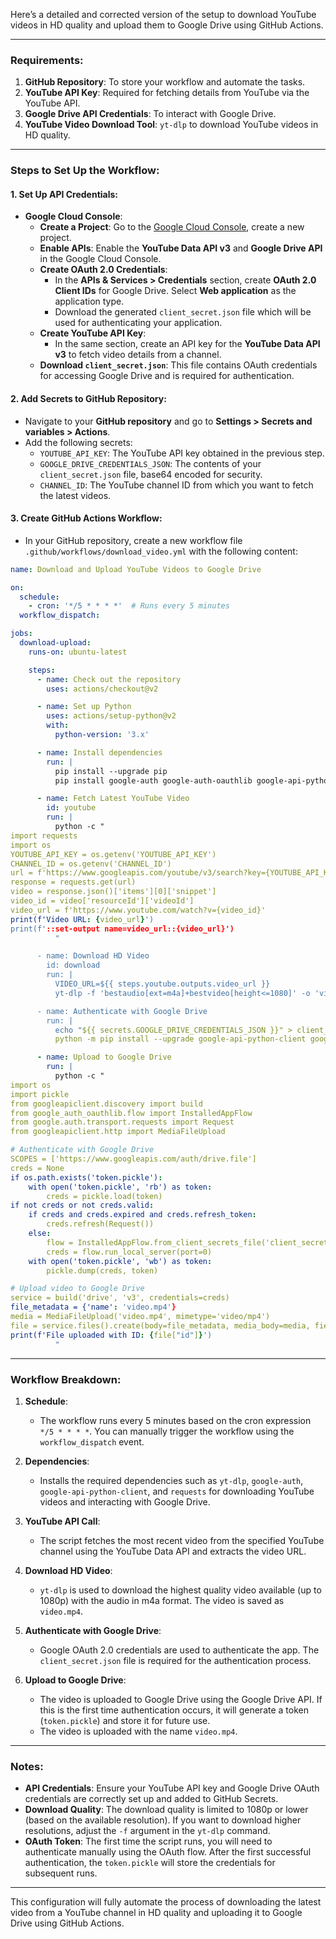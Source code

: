 

Here’s a detailed and corrected version of the setup to download YouTube videos in HD quality and upload them to Google Drive using GitHub Actions.

---

### Requirements:
1. **GitHub Repository**: To store your workflow and automate the tasks.
2. **YouTube API Key**: Required for fetching details from YouTube via the YouTube API.
3. **Google Drive API Credentials**: To interact with Google Drive.
4. **YouTube Video Download Tool**: `yt-dlp` to download YouTube videos in HD quality.

---

### Steps to Set Up the Workflow:

#### 1. **Set Up API Credentials:**

   - **Google Cloud Console**:
     - **Create a Project**: Go to the [Google Cloud Console](https://console.cloud.google.com/), create a new project.
     - **Enable APIs**: Enable the **YouTube Data API v3** and **Google Drive API** in the Google Cloud Console.
     - **Create OAuth 2.0 Credentials**:
       - In the **APIs & Services > Credentials** section, create **OAuth 2.0 Client IDs** for Google Drive. Select **Web application** as the application type.
       - Download the generated `client_secret.json` file which will be used for authenticating your application.
     - **Create YouTube API Key**: 
       - In the same section, create an API key for the **YouTube Data API v3** to fetch video details from a channel.
     - **Download `client_secret.json`**: This file contains OAuth credentials for accessing Google Drive and is required for authentication.

#### 2. **Add Secrets to GitHub Repository**:

   - Navigate to your **GitHub repository** and go to **Settings > Secrets and variables > Actions**.
   - Add the following secrets:
     - `YOUTUBE_API_KEY`: The YouTube API key obtained in the previous step.
     - `GOOGLE_DRIVE_CREDENTIALS_JSON`: The contents of your `client_secret.json` file, base64 encoded for security.
     - `CHANNEL_ID`: The YouTube channel ID from which you want to fetch the latest videos.

#### 3. **Create GitHub Actions Workflow**:

   - In your GitHub repository, create a new workflow file `.github/workflows/download_video.yml` with the following content:

```yaml
name: Download and Upload YouTube Videos to Google Drive

on:
  schedule:
    - cron: '*/5 * * * *'  # Runs every 5 minutes
  workflow_dispatch:

jobs:
  download-upload:
    runs-on: ubuntu-latest

    steps:
      - name: Check out the repository
        uses: actions/checkout@v2

      - name: Set up Python
        uses: actions/setup-python@v2
        with:
          python-version: '3.x'

      - name: Install dependencies
        run: |
          pip install --upgrade pip
          pip install google-auth google-auth-oauthlib google-api-python-client yt-dlp requests

      - name: Fetch Latest YouTube Video
        id: youtube
        run: |
          python -c "
import requests
import os
YOUTUBE_API_KEY = os.getenv('YOUTUBE_API_KEY')
CHANNEL_ID = os.getenv('CHANNEL_ID')
url = f'https://www.googleapis.com/youtube/v3/search?key={YOUTUBE_API_KEY}&channelId={CHANNEL_ID}&order=date&part=snippet&type=video&maxResults=1'
response = requests.get(url)
video = response.json()['items'][0]['snippet']
video_id = video['resourceId']['videoId']
video_url = f'https://www.youtube.com/watch?v={video_id}'
print(f'Video URL: {video_url}')
print(f'::set-output name=video_url::{video_url}')
          "

      - name: Download HD Video
        id: download
        run: |
          VIDEO_URL=${{ steps.youtube.outputs.video_url }}
          yt-dlp -f 'bestaudio[ext=m4a]+bestvideo[height<=1080]' -o 'video.mp4' $VIDEO_URL

      - name: Authenticate with Google Drive
        run: |
          echo "${{ secrets.GOOGLE_DRIVE_CREDENTIALS_JSON }}" > client_secret.json
          python -m pip install --upgrade google-api-python-client google-auth-httplib2 google-auth-oauthlib

      - name: Upload to Google Drive
        run: |
          python -c "
import os
import pickle
from googleapiclient.discovery import build
from google_auth_oauthlib.flow import InstalledAppFlow
from google.auth.transport.requests import Request
from googleapiclient.http import MediaFileUpload

# Authenticate with Google Drive
SCOPES = ['https://www.googleapis.com/auth/drive.file']
creds = None
if os.path.exists('token.pickle'):
    with open('token.pickle', 'rb') as token:
        creds = pickle.load(token)
if not creds or not creds.valid:
    if creds and creds.expired and creds.refresh_token:
        creds.refresh(Request())
    else:
        flow = InstalledAppFlow.from_client_secrets_file('client_secret.json', SCOPES)
        creds = flow.run_local_server(port=0)
    with open('token.pickle', 'wb') as token:
        pickle.dump(creds, token)

# Upload video to Google Drive
service = build('drive', 'v3', credentials=creds)
file_metadata = {'name': 'video.mp4'}
media = MediaFileUpload('video.mp4', mimetype='video/mp4')
file = service.files().create(body=file_metadata, media_body=media, fields='id').execute()
print(f'File uploaded with ID: {file["id"]}')
          "
```

---

### Workflow Breakdown:

1. **Schedule**:
   - The workflow runs every 5 minutes based on the cron expression `*/5 * * * *`. You can manually trigger the workflow using the `workflow_dispatch` event.
   
2. **Dependencies**:
   - Installs the required dependencies such as `yt-dlp`, `google-auth`, `google-api-python-client`, and `requests` for downloading YouTube videos and interacting with Google Drive.

3. **YouTube API Call**:
   - The script fetches the most recent video from the specified YouTube channel using the YouTube Data API and extracts the video URL.

4. **Download HD Video**:
   - `yt-dlp` is used to download the highest quality video available (up to 1080p) with the audio in m4a format. The video is saved as `video.mp4`.

5. **Authenticate with Google Drive**:
   - Google OAuth 2.0 credentials are used to authenticate the app. The `client_secret.json` file is required for the authentication process.

6. **Upload to Google Drive**:
   - The video is uploaded to Google Drive using the Google Drive API. If this is the first time authentication occurs, it will generate a token (`token.pickle`) and store it for future use.
   - The video is uploaded with the name `video.mp4`.

---

### Notes:
- **API Credentials**: Ensure your YouTube API key and Google Drive OAuth credentials are correctly set up and added to GitHub Secrets.
- **Download Quality**: The download quality is limited to 1080p or lower (based on the available resolution). If you want to download higher resolutions, adjust the `-f` argument in the `yt-dlp` command.
- **OAuth Token**: The first time the script runs, you will need to authenticate manually using the OAuth flow. After the first successful authentication, the `token.pickle` will store the credentials for subsequent runs.

---

This configuration will fully automate the process of downloading the latest video from a YouTube channel in HD quality and uploading it to Google Drive using GitHub Actions.
